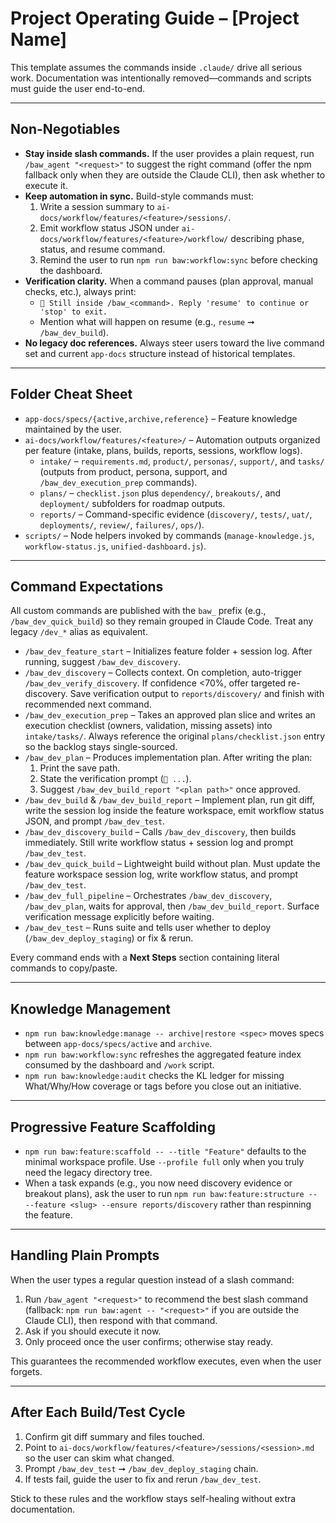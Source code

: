 # Project Operating Guide – [Project Name]

This template assumes the commands inside `.claude/` drive all serious work. Documentation was intentionally removed—commands and scripts must guide the user end-to-end.

---

## Non-Negotiables
- **Stay inside slash commands.** If the user provides a plain request, run `/baw_agent "<request>"` to suggest the right command (offer the npm fallback only when they are outside the Claude CLI), then ask whether to execute it.
- **Keep automation in sync.** Build-style commands must:
  1. Write a session summary to `ai-docs/workflow/features/<feature>/sessions/`.
  2. Emit workflow status JSON under `ai-docs/workflow/features/<feature>/workflow/` describing phase, status, and resume command.
  3. Remind the user to run `npm run baw:workflow:sync` before checking the dashboard.
- **Verification clarity.** When a command pauses (plan approval, manual checks, etc.), always print:
  - `🛑 Still inside /baw_<command>. Reply 'resume' to continue or 'stop' to exit.`
  - Mention what will happen on resume (e.g., `resume` ➞ `/baw_dev_build`).
- **No legacy doc references.** Always steer users toward the live command set and current `app-docs` structure instead of historical templates.

---

## Folder Cheat Sheet
- `app-docs/specs/{active,archive,reference}` – Feature knowledge maintained by the user.
- `ai-docs/workflow/features/<feature>/` – Automation outputs organized per feature (intake, plans, builds, reports, sessions, workflow logs).
  - `intake/` – `requirements.md`, `product/`, `personas/`, `support/`, and `tasks/` (outputs from product, persona, support, and `/baw_dev_execution_prep` commands).
  - `plans/` – `checklist.json` plus `dependency/`, `breakouts/`, and `deployment/` subfolders for roadmap outputs.
  - `reports/` – Command-specific evidence (`discovery/`, `tests/`, `uat/`, `deployments/`, `review/`, `failures/`, `ops/`).
- `scripts/` – Node helpers invoked by commands (`manage-knowledge.js`, `workflow-status.js`, `unified-dashboard.js`).

---

## Command Expectations
All custom commands are published with the `baw_` prefix (e.g., `/baw_dev_quick_build`) so they remain grouped in Claude Code. Treat any legacy `/dev_*` alias as equivalent.

- `/baw_dev_feature_start` – Initializes feature folder + session log. After running, suggest `/baw_dev_discovery`.
- `/baw_dev_discovery` – Collects context. On completion, auto-trigger `/baw_dev_verify_discovery`. If confidence <70%, offer targeted re-discovery. Save verification output to `reports/discovery/` and finish with recommended next command.
- `/baw_dev_execution_prep` – Takes an approved plan slice and writes an execution checklist (owners, validation, missing assets) into `intake/tasks/`. Always reference the original `plans/checklist.json` entry so the backlog stays single-sourced.
- `/baw_dev_plan` – Produces implementation plan. After writing the plan:
  1. Print the save path.
  2. State the verification prompt (`🛑 ...`).
  3. Suggest `/baw_dev_build_report "<plan path>"` once approved.
- `/baw_dev_build` & `/baw_dev_build_report` – Implement plan, run git diff, write the session log inside the feature workspace, emit workflow status JSON, and prompt `/baw_dev_test`.
- `/baw_dev_discovery_build` – Calls `/baw_dev_discovery`, then builds immediately. Still write workflow status + session log and prompt `/baw_dev_test`.
- `/baw_dev_quick_build` – Lightweight build without plan. Must update the feature workspace session log, write workflow status, and prompt `/baw_dev_test`.
- `/baw_dev_full_pipeline` – Orchestrates `/baw_dev_discovery`, `/baw_dev_plan`, waits for approval, then `/baw_dev_build_report`. Surface verification message explicitly before waiting.
- `/baw_dev_test` – Runs suite and tells user whether to deploy (`/baw_dev_deploy_staging`) or fix & rerun.

Every command ends with a **Next Steps** section containing literal commands to copy/paste.

---

## Knowledge Management
- `npm run baw:knowledge:manage -- archive|restore <spec>` moves specs between `app-docs/specs/active` and `archive`.
- `npm run baw:workflow:sync` refreshes the aggregated feature index consumed by the dashboard and `/work` script.
- `npm run baw:knowledge:audit` checks the KL ledger for missing What/Why/How coverage or tags before you close out an initiative.

---

## Progressive Feature Scaffolding
- `npm run baw:feature:scaffold -- --title "Feature"` defaults to the minimal workspace profile. Use `--profile full` only when you truly need the legacy directory tree.
- When a task expands (e.g., you now need discovery evidence or breakout plans), ask the user to run `npm run baw:feature:structure -- --feature <slug> --ensure reports/discovery` rather than respinning the feature.

---

## Handling Plain Prompts
When the user types a regular question instead of a slash command:
1. Run `/baw_agent "<request>"` to recommend the best slash command (fallback: `npm run baw:agent -- "<request>"` if you are outside the Claude CLI), then respond with that command.
2. Ask if you should execute it now.
3. Only proceed once the user confirms; otherwise stay ready.

This guarantees the recommended workflow executes, even when the user forgets.

---

## After Each Build/Test Cycle
1. Confirm git diff summary and files touched.
2. Point to `ai-docs/workflow/features/<feature>/sessions/<session>.md` so the user can skim what changed.
3. Prompt `/baw_dev_test` ➞ `/baw_dev_deploy_staging` chain.
4. If tests fail, guide the user to fix and rerun `/baw_dev_test`.

Stick to these rules and the workflow stays self-healing without extra documentation.
